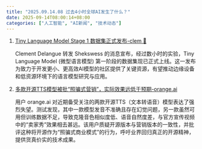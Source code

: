 ```yaml
---
title: "2025.09.14.08 过去4小时全球AI发生了什么？"
date: 2025-09-14T08:00:14+08:00
categories: ["人工智能", "AI新闻", "技术动态"]
---
```


1.  [Tiny Language Model Stage 1 数据集正式发布-clem 🤗](https://x.com/ClementDelangue/status/1967004498309902843)

    Clement Delangue 转发 Shekswess 的消息宣布，经过数小时的实验，Tiny Language Model (微型语言模型) 第一阶段的数据集现已正式上线。这一发布为致力于开发更小、更高效AI模型的社区提供了关键资源，有望推动边缘设备和低资源环境下的语言模型研究与应用。

2.  [多款开源TTS模型被批“照骗式营销”，实际效果远低于预期-orange.ai](https://x.com/oran_ge/status/1966988384901255322)

    用户 orange.ai 对近期备受关注的两款开源TTS（文本转语音）模型表达了强烈失望。测试发现，其中一款模型发音不准确且存在幻觉问题，另一款虽然可用但训练数据不足，导致克隆音色相似度低、语音自然度差，与官方宣传视频中的“卖家秀”效果相去甚远。该用户质疑开源版本与营销版本的一致性，并批评这种将开源作为“照骗式商业模式”的行为，呼吁业界回归真正的开源精神，提供货真价实的技术成果。